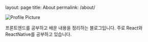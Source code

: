 
layout: page
title: About
permalink: /about/


<img src="{{ site.baseurl }}/assets/profile-placeholder.gif" title="Profile Picture" class="profile">

프론트엔드를 공부하고 배운 내용을 정리하는 블로그입니다. 주로 React와 ReactNative를 공부하고 있습니다. 

